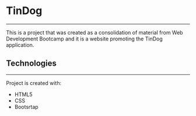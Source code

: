 # TinDog
---
This is a project that was created as a consolidation of material from Web Development Bootcamp and it is a website promoting the TinDog application.
## Technologies
---
Project is created with: 
+ HTML5
+ CSS
+ Bootsrtap
